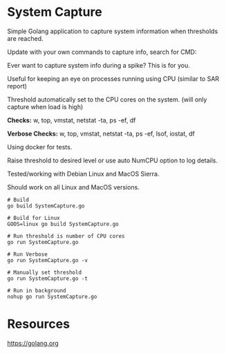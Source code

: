# System Capture

Simple Golang application to capture system information when thresholds are reached.

Update with your own commands to capture info, search for CMD:

Ever want to capture system info during a spike? This is for you.

Useful for keeping an eye on processes running using CPU (similar to SAR report)

Threshold automatically set to the CPU cores on the system. (will only capture when load is high)

**Checks:** w, top, vmstat, netstat -ta, ps -ef, df

**Verbose Checks:** w, top, vmstat, netstat -ta, ps -ef, lsof, iostat, df

Using docker for tests.

Raise threshold to desired level or use auto NumCPU option to log details.

Tested/working with Debian Linux and MacOS Sierra.

Should work on all Linux and MacOS versions.

```
# Build
go build SystemCapture.go

# Build for Linux
GOOS=linux go build SystemCapture.go

# Run threshold is number of CPU cores
go run SystemCapture.go

# Run Verbose
go run SystemCapture.go -v

# Manually set threshold
go run SystemCapture.go -t

# Run in background
nohup go run SystemCapture.go
```

# Resources

https://golang.org
